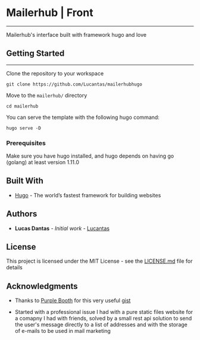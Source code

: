 # Mailerhub | Front
------------
Mailerhub's interface built with framework hugo and love

## Getting Started
------------
Clone the repository to your workspace
```
git clone https://github.com/Lucantas/mailerhubhugo
```

Move to the ```mailerhub/``` directory
```
cd mailerhub
```

You can serve the template with the following hugo command:
```
hugo serve -D
```

### Prerequisites

Make sure you have hugo installed, and hugo depends on having go (golang) at least version 1.11.0

## Built With

* [Hugo](https://gohugo.io/) - The world’s fastest framework for building websites

## Authors

* **Lucas Dantas** - *Initial work* - [Lucantas](https://github.com/Lucantas)

## License

This project is licensed under the MIT License - see the [LICENSE.md](LICENSE.md) file for details

## Acknowledgments

* Thanks to [Purple Booth](https://gist.github.com/PurpleBooth) for this very useful [gist](https://gist.github.com/PurpleBooth/109311bb0361f32d87a2)

* Started with a professional issue I had with a pure static files website for a comapny I had with friends, solved by a small rest api solution to send the user's message directly to a list of addresses and with the storage of e-mails to be used in mail marketing
